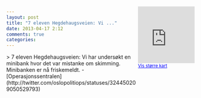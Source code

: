 ```yaml
---
layout: post
title: "7 eleven Hegdehaugsveien: Vi ..."
date: 2013-04-17 2:12
comments: true
categories: 
---
```

<div style="float:right; margin:5px; position:relative;top:-130px;"><iframe width="150" height="150" frameborder="0" scrolling="no" marginheight="0" marginwidth="0" src="http://maps.google.com/maps?q=Hegdehaugsveien%0A,+Oslo&hl=no&t=m&z=14&output=embed&iwloc=&"></iframe><br/><small><a href="http://maps.google.com/maps?q=Hegdehaugsveien%0A,+Oslo&hl=no&t=m&z=14&source=embed&iwloc=A" style="color:#0000FF;text-align:left" target="_new">Vis st&oslash;rre kart</a></small></div>
> 7 eleven Hegdehaugsveien: Vi har undersøkt en minibank hvor det var mistanke om skimming. Minibanken er nå friskemeldt.
- [Operasjonssentralen](http://twitter.com/oslopolitiops/statuses/324450209050529793)
